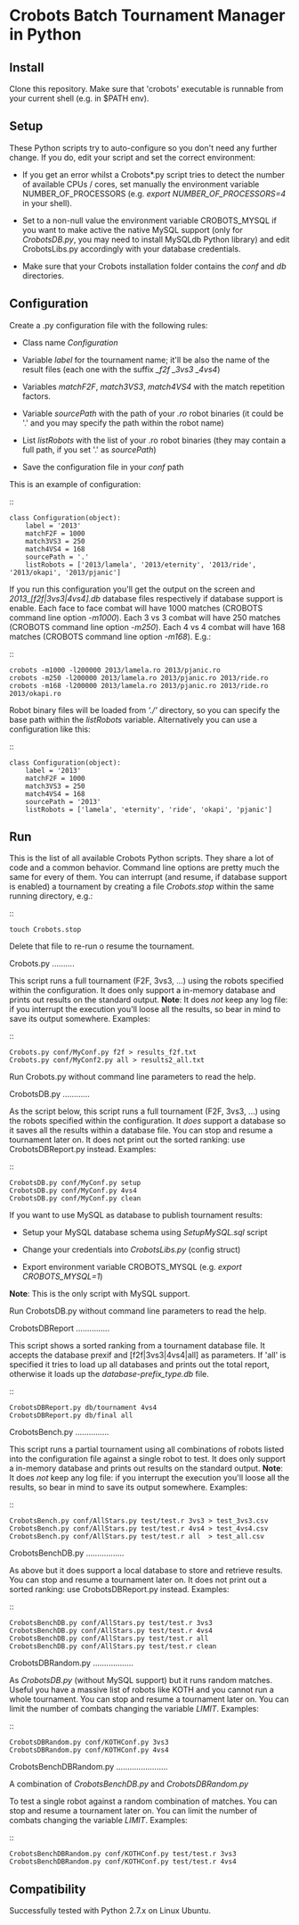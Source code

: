 Crobots Batch Tournament Manager in Python
==========================================

Install
-------

Clone this repository.
Make sure that 'crobots' executable is runnable from your current shell (e.g. in $PATH env).

Setup
-----

These Python scripts try to auto-configure so you don't need any further change.
If you do, edit your script and set the correct environment:

* If you get an error whilst a Crobots*.py script tries to detect the number of available CPUs / cores, set manually the environment variable NUMBER_OF_PROCESSORS (e.g. *export NUMBER_OF_PROCESSORS=4* in your shell).

* Set to a non-null value the environment variable CROBOTS_MYSQL if you want to make active the native MySQL support (only for *CrobotsDB.py*, you may need to install MySQLdb Python library) and edit CrobotsLibs.py accordingly with your database credentials.

* Make sure that your Crobots installation folder contains the *conf* and *db* directories.

Configuration
-------------

Create a .py configuration file with the following rules:

* Class name *Configuration*

* Variable *label* for the tournament name; it'll be also the name of the result files (each one with the suffix *_f2f* *_3vs3* *_4vs4*)

* Variables *matchF2F*, *match3VS3*, *match4VS4* with the match repetition factors.

* Variable *sourcePath* with the path of your *.ro* robot binaries (it could be '.' and you may specify the path within the robot name)

* List *listRobots* with the list of your .ro robot binaries (they may contain a full path, if you set '.' as *sourcePath*)

* Save the configuration file in your *conf* path

This is an example of configuration:

::

    class Configuration(object):
        label = '2013'
        matchF2F = 1000
        match3VS3 = 250
        match4VS4 = 168
        sourcePath = '.'
        listRobots = ['2013/lamela', '2013/eternity', '2013/ride', '2013/okapi', '2013/pjanic']

If you run this configuration you'll get the output on the screen and *2013_[f2f|3vs3|4vs4].db* database files respectively if database support is enable.
Each face to face combat will have 1000 matches (CROBOTS command line option *-m1000*). Each 3 vs 3 combat will have 250 matches (CROBOTS command line option *-m250*). Each 4 vs 4 combat will have 168 matches (CROBOTS command line option *-m168*). E.g.:

::

    crobots -m1000 -l200000 2013/lamela.ro 2013/pjanic.ro
    crobots -m250 -l200000 2013/lamela.ro 2013/pjanic.ro 2013/ride.ro
    crobots -m168 -l200000 2013/lamela.ro 2013/pjanic.ro 2013/ride.ro 2013/okapi.ro

Robot binary files will be loaded from *'./'* directory, so you can specify the base path within the *listRobots* variable. Alternatively you can use a configuration like this:

::

    class Configuration(object):
        label = '2013'
        matchF2F = 1000
        match3VS3 = 250
        match4VS4 = 168
        sourcePath = '2013'
        listRobots = ['lamela', 'eternity', 'ride', 'okapi', 'pjanic']

Run
---

This is the list of all available Crobots Python scripts. They share a lot of code and a common behavior. Command line options are pretty much the same for every of them.
You can interrupt (and resume, if database support is enabled) a tournament by creating a file *Crobots.stop* within the same running directory, e.g.:

::

    touch Crobots.stop

Delete that file to re-run o resume the tournament.

Crobots.py
..........

This script runs a full tournament (F2F, 3vs3, ...) using the robots specified within the configuration. It does only support a in-memory database and prints out results on the standard output.
**Note**: It does *not* keep any log file: if you interrupt the execution you'll loose all the results, so bear in mind to save its output somewhere.
Examples:

::

    Crobots.py conf/MyConf.py f2f > results_f2f.txt
    Crobots.py conf/MyConf2.py all > results2_all.txt


Run Crobots.py without command line parameters to read the help.

CrobotsDB.py
............

As the script below, this script runs a full tournament (F2F, 3vs3, ...) using the robots specified within the configuration. It *does* support a database so it saves all the results within a database file. You can stop and resume a tournament later on.
It does not print out the sorted ranking: use CrobotsDBReport.py instead.
Examples:

::

    CrobotsDB.py conf/MyConf.py setup
    CrobotsDB.py conf/MyConf.py 4vs4
    CrobotsDB.py conf/MyConf.py clean

If you want to use MySQL as database to publish tournament results:

* Setup your MySQL database schema using *SetupMySQL.sql* script

* Change your credentials into *CrobotsLibs.py* (config struct)

* Export environment variable CROBOTS_MYSQL (e.g. *export CROBOTS_MYSQL=1*)

**Note**: This is the only script with MySQL support.

Run CrobotsDB.py without command line parameters to read the help.

CrobotsDBReport
...............

This script shows a sorted ranking from a tournament database file. It accepts the database prexif and [f2f|3vs3|4vs4|all] as parameters. If 'all' is specified it tries to load up all databases and prints out the total report, otherwise it loads up the *database-prefix_type.db* file.

::

    CrobotsDBReport.py db/tournament 4vs4
    CrobotsDBReport.py db/final all


CrobotsBench.py
...............

This script runs a partial tournament using all combinations of robots listed into the configuration file against a single robot to test. It does only support a in-memory database and prints out results on the standard output.
**Note**: It does *not* keep any log file: if you interrupt the execution you'll loose all the results, so bear in mind to save its output somewhere.
Examples:

::

    CrobotsBench.py conf/AllStars.py test/test.r 3vs3 > test_3vs3.csv
    CrobotsBench.py conf/AllStars.py test/test.r 4vs4 > test_4vs4.csv
    CrobotsBench.py conf/AllStars.py test/test.r all  > test_all.csv

CrobotsBenchDB.py
.................

As above but it does support a local database to store and retrieve results. You can stop and resume a tournament later on.
It does not print out a sorted ranking: use CrobotsDBReport.py instead.
Examples:

::

    CrobotsBenchDB.py conf/AllStars.py test/test.r 3vs3
    CrobotsBenchDB.py conf/AllStars.py test/test.r 4vs4
    CrobotsBenchDB.py conf/AllStars.py test/test.r all
    CrobotsBenchDB.py conf/AllStars.py test/test.r clean

CrobotsDBRandom.py
..................

As *CrobotsDB.py* (without MySQL support) but it runs random matches. Useful you have a massive list of robots like KOTH and you cannot run a whole tournament.
You can stop and resume a tournament later on. You can limit the number of combats changing the variable *LIMIT*.
Examples:

::

    CrobotsDBRandom.py conf/KOTHConf.py 3vs3
    CrobotsDBRandom.py conf/KOTHConf.py 4vs4


CrobotsBenchDBRandom.py
.......................

A combination of *CrobotsBenchDB.py* and *CrobotsDBRandom.py*

To test a single robot against a random combination of matches.
You can stop and resume a tournament later on. You can limit the number of combats changing the variable *LIMIT*.
Examples:

::

    CrobotsBenchDBRandom.py conf/KOTHConf.py test/test.r 3vs3
    CrobotsBenchDBRandom.py conf/KOTHConf.py test/test.r 4vs4


Compatibility
-------------

Successfully tested with Python 2.7.x on Linux Ubuntu.
